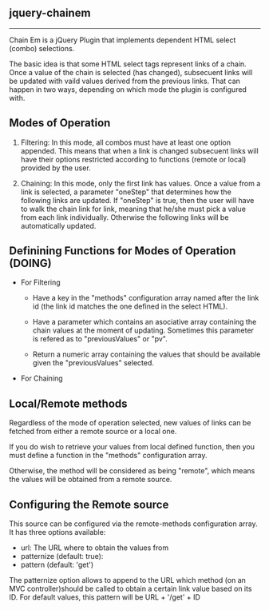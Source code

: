 jquery-chainem
--------------
--------------

Chain Em is a jQuery Plugin that implements dependent HTML select (combo)
selections.

The basic idea is that some HTML select tags represent links of a chain. Once a 
value of the chain is selected (has changed), subsecuent links will be 
updated with vaild values derived from the previous links. That can happen in 
two ways, depending on which mode the plugin is configured with.

Modes of Operation
------------------

1. Filtering: In this mode, all combos must have at least one option appended. This means 
that when a link is changed subsecuent links will have their options restricted 
according to functions (remote or local) provided by the user. 

2. Chaining: In this mode, only the first link has values. Once a value from a link is 
selected, a parameter "oneStep" that determines how the following links 
are updated.
If "oneStep" is true, then the user will have to walk the chain link for link, 
  meaning that he/she must pick a value from each link individually. Otherwise 
  the following links will be automatically updated.

Definining Functions for Modes of Operation (DOING)
-------------------------------------------

- For Filtering 
    - Have a key in the "methods" configuration array named after the link id 
    (the link id matches the one defined in the select HTML).

    - Have a parameter which contains an asociative array containing the chain 
    values at the moment of updating. Sometimes this parameter is refered as to 
    "previousValues" or "pv".

    - Return a numeric array containing the values that should be available given
    the "previousValues" selected.   


- For Chaining

Local/Remote methods
--------------------


Regardless of the mode of operation selected, new values of links can be fetched
from either a remote source or a local one.

If you do wish to retrieve your values from local defined function, then you must
define a function in the "methods" configuration array.

Otherwise, the method will be considered as being "remote", which means the 
values will be obtained from a remote source.

Configuring the Remote source
-----------------------------

This source can be configured via the remote-methods configuration array. It has
three options available:

- url: The URL where to obtain the values from
- patternize (default: true): 
- pattern (default: 'get')

The patternize option allows to append to the URL which method (on an MVC 
controller)should be called to obtain a certain link value based on its ID.
For default values, this pattern will be URL + '/get' + ID


